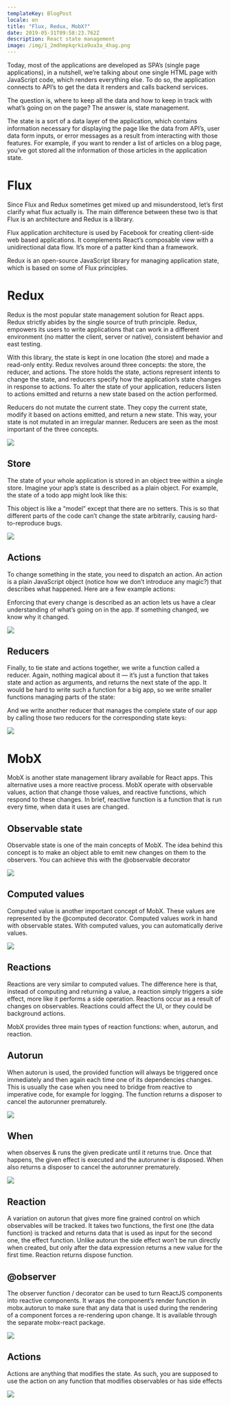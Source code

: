 ```yaml
---
templateKey: BlogPost
locale: en
title: "Flux, Redux, MobX?"
date: 2019-05-31T09:58:23.762Z
description: React state management
image: /img/1_2mdhmpkqrkia9ua3a_4hag.png
---
```


Today, most of the applications are developed as SPA’s (single page applications), in a nutshell, we’re talking about one single HTML page with JavaScript code, which renders everything else. To do so, the application connects to API’s to get the data it renders and calls backend services.

The question is, where to keep all the data and how to keep in track with what’s going on on the page? The answer is, state management.

The state is a sort of a data layer of the application, which contains information necessary for displaying the page like the data from API’s, user data form inputs, or error messages as a result from interacting with those features. For example, if you want to render a list of articles on a blog page, you’ve got stored all the information of those articles in the application state.

# Flux

Since Flux and Redux sometimes get mixed up and misunderstood, let’s first clarify what flux actually is. The main difference between these two is that Flux is an architecture and Redux is a library.

Flux application architecture is used by Facebook for creating client-side web based applications. It complements React’s composable view with a unidirectional data flow. It’s more of a patter kind than a framework.

Redux is an open-source JavaScript library for managing application state, which is based on some of Flux principles.

# Redux

Redux is the most popular state management solution for React apps. Redux strictly abides by the single source of truth principle. Redux, empowers its users to write applications that can work in a different environment (no matter the client, server or native), consistent behavior and east testing.

With this library, the state is kept in one location (the store) and made a read-only entity. Redux revolves around three concepts: the store, the reducer, and actions. The store holds the state, actions represent intents to change the state, and reducers specify how the application’s state changes in response to actions. To alter the state of your application, reducers listen to actions emitted and returns a new state based on the action performed.

Reducers do not mutate the current state. They copy the current state, modify it based on actions emitted, and return a new state. This way, your state is not mutated in an irregular manner. Reducers are seen as the most important of the three concepts.

![](/img/0_1zdqezrco4savzuj.png)

## Store

The state of your whole application is stored in an object tree within a single store. Imagine your app’s state is described as a plain object. For example, the state of a todo app might look like this:

This object is like a “model” except that there are no setters. This is so that different parts of the code can’t change the state arbitrarily, causing hard-to-reproduce bugs.

![](/img/1_2pf562qng1rdlxydxnyfsw.png)

## Actions

To change something in the state, you need to dispatch an action. An action is a plain JavaScript object (notice how we don’t introduce any magic?) that describes what happened. Here are a few example actions:

Enforcing that every change is described as an action lets us have a clear understanding of what’s going on in the app. If something changed, we know why it changed.

![](/img/1_siyaub28-aqnvaeuqskpgg.png)

## Reducers

Finally, to tie state and actions together, we write a function called a reducer. Again, nothing magical about it — it’s just a function that takes state and action as arguments, and returns the next state of the app. It would be hard to write such a function for a big app, so we write smaller functions managing parts of the state:

And we write another reducer that manages the complete state of our app by calling those two reducers for the corresponding state keys:

![](/img/1_2mdhmpkqrkia9ua3a_4hag.png)

# MobX

MobX is another state management library available for React apps. This alternative uses a more reactive process. MobX operate with observable values, action that change those values, and reactive functions, which respond to these changes. In brief, reactive function is a function that is run every time, when data it uses are changed.

## Observable state

Observable state is one of the main concepts of MobX. The idea behind this concept is to make an object able to emit new changes on them to the observers. You can achieve this with the @observable decorator

![](/img/1_ksvhvea5yna36mwdgo6qbw.png)

## Computed values

Computed value is another important concept of MobX. These values are represented by the @computed decorator. Computed values work in hand with observable states. With computed values, you can automatically derive values.

![](/img/1_p357hqjvd6zzrvsj-t_z6g.png)

## Reactions

Reactions are very similar to computed values. The difference here is that, instead of computing and returning a value, a reaction simply triggers a side effect, more like it performs a side operation. Reactions occur as a result of changes on observables. Reactions could affect the UI, or they could be background actions.

MobX provides three main types of reaction functions: when, autorun, and reaction.

## Autorun

When autorun is used, the provided function will always be triggered once immediately and then again each time one of its dependencies changes. This is usually the case when you need to bridge from reactive to imperative code, for example for logging. The function returns a disposer to cancel the autorunner prematurely.

![](/img/1_ld4isv6qtdnkg4pd7fwjuw.png)

## When

when observes & runs the given predicate until it returns true. Once that happens, the given effect is executed and the autorunner is disposed. When also returns a disposer to cancel the autorunner prematurely.

![](/img/1_szv8nm0y_jsagoto0l8tta.png)

## Reaction

A variation on autorun that gives more fine grained control on which observables will be tracked. It takes two functions, the first one (the data function) is tracked and returns data that is used as input for the second one, the effect function. Unlike autorun the side effect won’t be run directly when created, but only after the data expression returns a new value for the first time. Reaction returns dispose function.

## @observer

The observer function / decorator can be used to turn ReactJS components into reactive components. It wraps the component’s render function in mobx.autorun to make sure that any data that is used during the rendering of a component forces a re-rendering upon change. It is available through the separate mobx-react package.

![](/img/1_i1ogew9j4xxlugppv1czzw.png)

## Actions

Actions are anything that modifies the state. As such, you are supposed to use the action on any function that modifies observables or has side effects

![](/img/0_gmucrv5srwxrkn2j.png)
